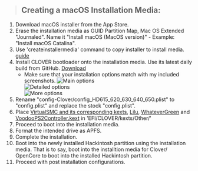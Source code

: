 > ## Creating a macOS Installation Media:
1. Download macOS installer from the App Store.  
2. Erase the installation media as GUID Partition Map, Mac OS Extended "Journaled". Name it "Install macOS (MacOS version)" - Example: "Install macOS Catalina".  
3. Use 'createinstallermedia' command to copy installer to install media. [guide](https://support.apple.com/en-us/ht201372)  
4. Install CLOVER bootloader onto the installation media. Use its latest daily build from GitHub. [Download](https://github.com/Dids/clover-builder/releases)  
	* Make sure that your installation options match with my included screenshots.
![Main options](https://imgur.com/e4QT7kX.png)  
![Detailed options](https://imgur.com/Ly96jTI.png)  
![More options](https://imgur.com/iRVFUsi.png)  
5. Rename "config-Clover/config_HD615_620_630_640_650.plist" to "config.plist" and replace the stock "config.plist".
6. Place [VirtualSMC and its corresponding kexts](https://github.com/acidanthera/VirtualSMC/releases), [Lilu](https://github.com/acidanthera/Lilu/releases), [WhateverGreen](https://github.com/acidanthera/WhateverGreen/releases) and [VoodooPS2Controller.kext](https://bitbucket.org/RehabMan/os-x-voodoo-ps2-controller/downloads/) in 'EFI/CLOVER/kexts/Other/'
7. Proceed to boot into the installation media.
8. Format the intended drive as APFS.  
9. Complete the installation.  
10. Boot into the newly installed Hackintosh partition using the installation media. That is to say, boot into the installtion media for Clover/ OpenCore to boot into the installed Hackintosh partition. 
11. Proceed with post installation configurations.  
